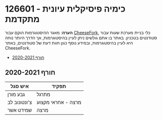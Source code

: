 # 126601 - כימיה פיסיקלית עיונית מתקדמת

**הערה**: מאגר ההיסטוגרמות הוקם עבור [CheeseFork](https://cheesefork.cf/), כלי בניית מערכת שעות עבור סטודנטים בטכניון. באתר בו אתם גולשים ניתן לעיין בהיסטוגרמות, אך הדרך היותר נוחה היא לעיין בהיסטוגרמות, ובמידע נוסף כגון חוות דעת של סטודנטים, באתר CheeseFork.

* [חורף 2020-2021](#202001)

<h2 id="202001">חורף 2020-2021</h2>

| איש סגל | תפקיד |
| ---- | ---- |
| גבע מורן | מתרגל |
| צ'ונטונוב לב | מרצה - אחראי מקצוע |
| שמידט אשר | מרצה |

